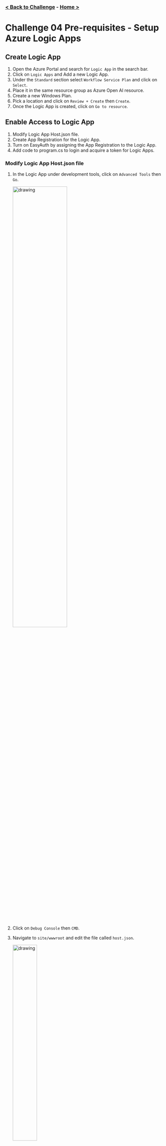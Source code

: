 ### [< Back to Challenge](./Challenge-04.md) - **[Home ](./README.md)** [>]()

# Challenge 04 Pre-requisites - Setup Azure Logic Apps

## Create Logic App

1. Open the Azure Portal and search for `Logic App` in the search bar.
1. Click on `Logic Apps` and Add a new Logic App.
1. Under the  `Standard` section select `Workflow Service Plan` and click on `Select`.
1. Place it in the same resource group as Azure Open AI resource.
1. Create a new Windows Plan.
1. Pick a location and click on `Review + Create` then `Create`.
1. Once the Logic App is created, click on `Go to resource`.

## Enable Access to Logic App

1. Modify Logic App Host.json file.
2. Create App Registration for the Logic App.
3. Turn on EasyAuth by assigning the App Registration to the Logic App.
4. Add code to program.cs to login and acquire a token for Logic Apps.

### Modify Logic App Host.json file

1. In the Logic App under development tools, click on `Advanced Tools` then `Go`.

    <img src="./Resources/images/anonymousaccess.png" alt="drawing" width="60%"/>

1. Click on `Debug Console` then `CMD`.
1. Navigate to `site/wwwroot` and edit the file called `host.json`.

    <img src="./Resources/images/kudu.png" alt="drawing" width="40%"/>

1. Click the edit icon for the host.json file.

    <img src="./Resources/images/edit.png" alt="drawing" width="40%"/>

1. Replace all the code in the file with the code below and click on `Save`.

    ```json
    {
        "version": "2.0",
        "extensionBundle": {
            "id": "Microsoft.Azure.Functions.ExtensionBundle.Workflows",
            "version": "[1.*, 2.0.0)"
        },
        "extensions": {
            "http": {
                "routePrefix": ""
            },
            "workflow": {
                "MetadataEndpoints": {
                    "plugin": {
                        "enable": true,
                        "Authentication": {
                            "Type": "Anonymous"
                        }
                    },
                    "openapi": {
                        "enable": true,
                        "Authentication": {
                            "Type": "Anonymous"
                        }
                    }
                },
                "Settings": {
                    "Runtime.Triggers.RequestTriggerDefaultApiVersion": "2020-05-01-preview"
                }
            }
        }
    }
    ```

### Create App Registration for the Logic App

1. Navigate to the Azure Portal and search for `App Registrations` in the search bar.
1. Click on `New registration` and give it a name like `LogicAppAuth`, then click on `Register`.
1. Under Authentication click on `Add a platform` then click on `Mobile and desktop applications`. Then add a redirect URI of your app, it should be `http://localhost:5280`.
1. Under Expose an API click on `Add a scope`, then click `Save and Continue`.
1. Give it a name like `SKLogicApp`, check `Admins and users`, fill in the remaining fields and click on `Add scope`.
1. The scope will be used in the Semantic Kernel app to access the Logic App.
1. Capture the `Application (client) ID` and `Directory (tenant) ID` from the App Registration Overview section. Then add it to the secrets manager in the Semantic Kernel app or appsettings.json file.

    <img src="./Resources/images/appregistration.png" alt="drawing" width="60%"/>
    
1. Capture the `Scope` from the App Registration found under the `Expose an API` section. Then add it to the secrets manager in the Semantic Kernel app or appsettings.json file.

    <img src="./Resources/images/scope.png" alt="drawing" width="60%"/>


### Turn on EasyAuth by assigning the App Registration to the Logic App

1. Navigate back to the Logic App in the Azure Portal.
1. Under `Settings` click on `Authentication` then click on `Add identity provider`.
1. Select `Microsoft` and click on `Add`.
1. Using the information from the App Registration, fill in the following fields:
    - `Client ID`
    - `Issuer URL`
        - Copy this `https://sts.windows.net/{yourtenantid}` and replace `{yourtenantid}` with your tenant id.
    - `Allowed token audiences` 
        - Copy this `api://{yourclientid}` and replace `{yourclientid}` with your client id.
1. Next the 3 selections will be as follows:
    - `Allow requests only from this application itself`
    - `Allow requests from any identity`
    - `Use default restrictions based on issuer`
1. Click on `Save`.

### Add code to Program.cs to login and acquire a token for Logic Apps

1. In the Semantic Kernel app, navigate to the `Program.cs` file.
1. Register your Tenant ID, Client ID, and Scope in secrets manager.
1. You will find this code commented out in the Program.cs file. Uncomment it and ensure you have the correct values in the secrets manager or appsettings.json file.

    ```csharp
    string ClientId = config["LOGIC_APP_CLIENT_ID"]!;
    string TenantId = config["TENANT_ID"]!;
    string Scope = config["LOGIC_APP_SCOPE"]!;
    string Authority = $"https://login.microsoftonline.com/{TenantId}";
    string[] Scopes = { Scope };

    var publicClient = PublicClientApplicationBuilder.Create(ClientId)
                .WithAuthority(Authority)
                .WithDefaultRedirectUri() // Uses http://localhost for a console app
                .Build();

    AuthenticationResult authResult = null;
    try
    {
        authResult = await publicClient.AcquireTokenInteractive(Scopes).ExecuteAsync();
    }
    catch (MsalException ex)
    {
        Console.WriteLine("An error occurred acquiring the token: " + ex.Message);
    }
    ```

## Logic App Workflow

1. Navigate back to the Logic App in the Azure Portal.
1. Under `Workflow` click on `Workflows` then click on `Add`.
1. Give it a name like `GetWorkItems` and click on `Stateless` then `Create`.
1. In the Overview tab turn on `Enable Debug Mode`.

    <img src="./Resources/images/debugmode.png" alt="drawing" width="60%"/>

1. Expand Developer, Click on `Designer` then click on `Add a trigger`.

    <img src="./Resources/images/addtrigger.png" alt="drawing" width="60%"/>

1. Search for `Request` and click on `When an HTTP request is received`.
1. Change the Verb to Post.

    <img src="./Resources/images/post.png" alt="drawing" width="60%"/>

1. Next click on `Add an action` and search for `Azure DevOps` then click on `Get query results`. In the future you can swap this out for a different action. Right now we are getting you to a working Logic App.

    <img src="./Resources/images/addanaction.png" alt="drawing" width="60%"/>

1. Click on `Sign in`, if you have a popup blocker you might have to allow popups.

    <img src="./Resources/images/popupblocker.png" alt="drawing" width="60%"/>

1. Select the organization and project you created earlier and then navigate to the `Assigned to me` query as seen below. Or use any query you like that is available in the Azure DevOps project.

    <img src="./Resources/images/assignedtome.png" alt="drawing" width="60%"/>

1. Click on `Add an action` and search for `Request` then click on `Response`.

    <img src="./Resources/images/respond.png" alt="drawing" width="60%"/>

1. In the body text field we will use dynamic content to add the `Body` from the `Get query results` action to the `Body` of the `Response` action.

    <img src="./Resources/images/responsedc.png" alt="drawing" width="60%"/>

1. Save your Logic App. Now a url will be generated on the `When an HTTP request is received` trigger. Copy this url. Paste it in a browser or HTTP client like Postman to test the Logic App.

    <img src="./Resources/images/test.png" alt="drawing" width="60%"/>

1. Lastly, you will need the swagger URI for the challenge. Using the URL you copied from the last step, replace everything after `.com/` with `swagger.json`. This will give you the swagger URI for the Logic App. Here is an example:

    ```csharp
    // Before
    "https://aoai2.azurewebsites.net:443/get_work_items/triggers/get_workitems/invoke?api-version=2022-05-01&sp=Sample%2Frun&sv=1.0&sig=samplesignature"

    // After
    "https://aoai2.azurewebsites.net:443/swagger.json"
    ```

## Success Criteria

1. Successfully create a new Logic App in the Azure Portal.
1. Successfully call the Logic App from a browser or HTTP client like Postman.

### [< Back to Challenge](./Challenge-04.md) - **[Home ](./README.md)** [>]()
